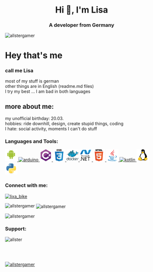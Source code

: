 <h1 align="center">Hi 👋, I'm Lisa</h1>
<h3 align="center">A developer from Germany</h3>

<p align="left"> <img src="https://komarev.com/ghpvc/?username=allstergamer&label=Profile%20views&color=b10eb4&style=plastic" alt="allstergamer" /> </p>

# Hey that's me<br>
### call me Lisa<br>
most of my stuff is german<br>
other things are in English (readme.md files)<br>
I try my best ... I am bad in both languages<br>

## more about me:<br>
my unofficial birthday: 20.03.<br>
hobbies: ride downhill, design, create stupid things, coding <br>
I hate: social activity, moments I can't do stuff <br>


<h3 align="left">Languages and Tools:</h3>
<p align="left"> <a href="https://developer.android.com" target="_blank" rel="noreferrer"> <img src="https://raw.githubusercontent.com/devicons/devicon/master/icons/android/android-original-wordmark.svg" alt="android" width="40" height="40"/> </a> <a href="https://www.arduino.cc/" target="_blank" rel="noreferrer"> <img src="https://cdn.worldvectorlogo.com/logos/arduino-1.svg" alt="arduino" width="40" height="40"/> </a> <a href="https://www.w3schools.com/cs/" target="_blank" rel="noreferrer"> <img src="https://raw.githubusercontent.com/devicons/devicon/master/icons/csharp/csharp-original.svg" alt="csharp" width="40" height="40"/> </a> <a href="https://www.w3schools.com/css/" target="_blank" rel="noreferrer"> <img src="https://raw.githubusercontent.com/devicons/devicon/master/icons/css3/css3-original-wordmark.svg" alt="css3" width="40" height="40"/> </a> <a href="https://www.docker.com/" target="_blank" rel="noreferrer"> <img src="https://raw.githubusercontent.com/devicons/devicon/master/icons/docker/docker-original-wordmark.svg" alt="docker" width="40" height="40"/> </a> <a href="https://dotnet.microsoft.com/" target="_blank" rel="noreferrer"> <img src="https://raw.githubusercontent.com/devicons/devicon/master/icons/dot-net/dot-net-original-wordmark.svg" alt="dotnet" width="40" height="40"/> </a> <a href="https://www.w3.org/html/" target="_blank" rel="noreferrer"> <img src="https://raw.githubusercontent.com/devicons/devicon/master/icons/html5/html5-original-wordmark.svg" alt="html5" width="40" height="40"/> </a> <a href="https://www.java.com" target="_blank" rel="noreferrer"> <img src="https://raw.githubusercontent.com/devicons/devicon/master/icons/java/java-original.svg" alt="java" width="40" height="40"/> </a> <a href="https://kotlinlang.org" target="_blank" rel="noreferrer"> <img src="https://www.vectorlogo.zone/logos/kotlinlang/kotlinlang-icon.svg" alt="kotlin" width="40" height="40"/> </a> <a href="https://www.linux.org/" target="_blank" rel="noreferrer"> <img src="https://raw.githubusercontent.com/devicons/devicon/master/icons/linux/linux-original.svg" alt="linux" width="40" height="40"/> </a> <a href="https://www.python.org" target="_blank" rel="noreferrer"> <img src="https://raw.githubusercontent.com/devicons/devicon/master/icons/python/python-original.svg" alt="python" width="40" height="40"/> </a> </p>


<h3 align="left">Connect with me:</h3>
<p align="left">
<a href="https://instagram.com/lixa_bike" target="blank"><img align="center" src="https://raw.githubusercontent.com/rahuldkjain/github-profile-readme-generator/master/src/images/icons/Social/instagram.svg" alt="lixa_bike" height="30" width="40" /></a>
</p>


<p><img align="left" src="https://github-readme-stats.vercel.app/api/top-langs?username=allstergamer&show_icons=true&text_color=8350cc&title_color=d785f2&bg_color=0D1117&icon_color=490161" alt="allstergamer" /></p>

<p>&nbsp;<img align="center" src="https://github-readme-stats.vercel.app/api?username=allstergamer&&show_icons=true&text_color=8350cc&title_color=d785f2&bg_color=0D1117&icon_color=490161" alt="allstergamer" /></p>

<p><img align="center" src="https://github-readme-streak-stats.herokuapp.com/?user=allstergamer&theme=dark" alt="allstergamer" /></p>

<h3 align="left">Support:</h3>
<p><a href="https://ko-fi.com/allster"> <img align="left" src="https://cdn.ko-fi.com/cdn/kofi3.png?v=3" height="50" width="210" alt="allster" /></a></p><br><br><br><br>
<p align="left"> <a href="https://github.com/ryo-ma/github-profile-trophy"><img src="https://github-profile-trophy.vercel.app/?username=allstergamer" alt="allstergamer" /></a> </p>

